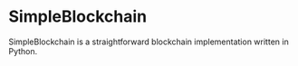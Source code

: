 # SimpleBlockchain
SimpleBlockchain is a straightforward blockchain implementation written in Python.
